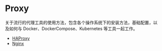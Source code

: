# Proxy

关于流行的代理工具的使用方法，包含各个操作系统下的安装方法，基础配置，以及如何与 Docker、DockerCompose、Kubernetes 等工具一起工作。

- [HAProxy](haproxy.md)
- [Nginx](nginx.md)
